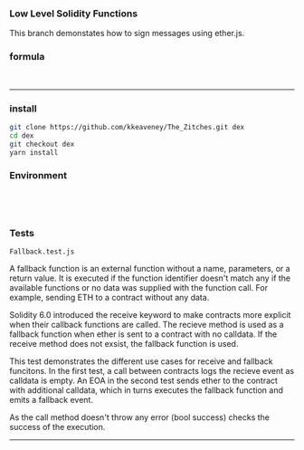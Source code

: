 ### Low Level Solidity Functions

This branch demonstates how to sign messages using ether.js.

### formula

​

---

### install

```bash
git clone https://github.com/kkeaveney/The_Zitches.git dex
cd dex
git checkout dex
yarn install
```

### Environment

```




```

### Tests

`Fallback.test.js`

A fallback function is an external function without a name, parameters, or a return value. It is executed if the function identifier doesn't match any if the available functions or no data was supplied with the function call. For example, sending ETH to a contract without any data.

Solidity 6.0 introduced the receive keyword to make contracts more explicit when their callback functions are called.
The recieve method is used as a fallback function when ether is sent to a contract with no calldata. If the receive method does not exsist, the fallback function is used.

This test demonstrates the different use cases for receive and fallback funcitons. In the first test, a call between contracts logs the recieve event as calldata is empty. An EOA in the second test sends ether to the contract with additional calldata, which in turns executes the fallback function and emits a fallback event.

As the call method doesn't throw any error (bool success) checks the success of the execution.

---
